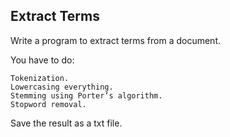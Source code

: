 ## Extract Terms  

Write a program to extract terms from a document.  

You have to do:  

    Tokenization. 
    Lowercasing everything.
    Stemming using Porter’s algorithm.  
    Stopword removal. 

Save the result as a txt file.   
